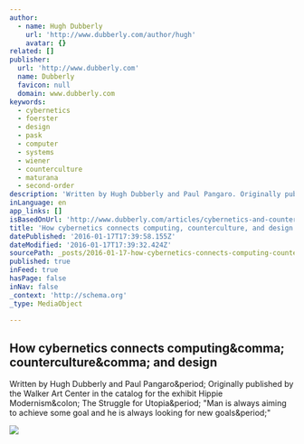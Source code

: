 ```yaml
---
author:
  - name: Hugh Dubberly
    url: 'http://www.dubberly.com/author/hugh'
    avatar: {}
related: []
publisher:
  url: 'http://www.dubberly.com'
  name: Dubberly
  favicon: null
  domain: www.dubberly.com
keywords:
  - cybernetics
  - foerster
  - design
  - pask
  - computer
  - systems
  - wiener
  - counterculture
  - maturana
  - second-order
description: 'Written by Hugh Dubberly and Paul Pangaro. Originally published by the Walker Art Center in the catalog for the exhibit Hippie Modernism: The Struggle for Utopia. "Man is always aiming to achieve some goal and he is always looking for new goals."'
inLanguage: en
app_links: []
isBasedOnUrl: 'http://www.dubberly.com/articles/cybernetics-and-counterculture.html'
title: 'How cybernetics connects computing, counterculture, and design'
datePublished: '2016-01-17T17:39:58.155Z'
dateModified: '2016-01-17T17:39:32.424Z'
sourcePath: _posts/2016-01-17-how-cybernetics-connects-computing-counterculture-and-desi.md
published: true
inFeed: true
hasPage: false
inNav: false
_context: 'http://schema.org'
_type: MediaObject

---
```

<article style=""><h1>How cybernetics connects computing&amp;comma; counterculture&amp;comma; and design</h1><p>Written by Hugh Dubberly and Paul Pangaro&amp;period; Originally published by the Walker Art Center in the catalog for the exhibit Hippie Modernism&amp;colon; The Struggle for Utopia&amp;period; "Man is always aiming to achieve some goal and he is always looking for new goals&amp;period;"</p><img src="http://www.dubberly.com/wp-content/uploads/2015/10/Cyber_Social_Graph.png" /></article>